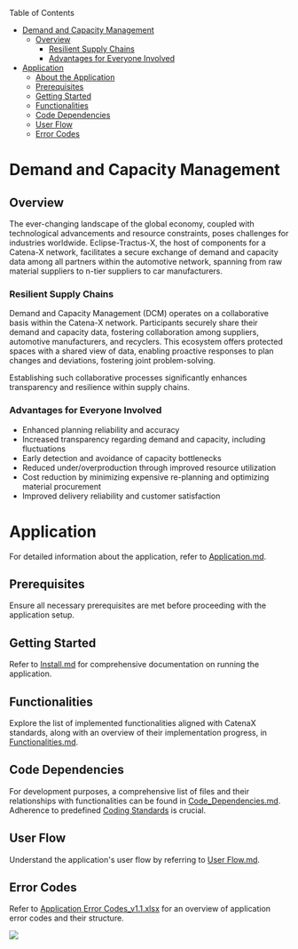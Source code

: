 Table of Contents

- [Demand and Capacity Management](#demand-and-capacity-management)
    - [Overview](#overview)
        - [Resilient Supply Chains](#resilient-supply-chains)
        - [Advantages for Everyone Involved](#advantages-for-everyone-involved)
- [Application](#application)
    - [About the Application](#about-the-application)
    - [Prerequisites](#prerequisites)
    - [Getting Started](#getting-started)
    - [Functionalities](#functionalities)
    - [Code Dependencies](#code-dependencies)
    - [User Flow](#user-flow)
    - [Error Codes](#error-codes)


# Demand and Capacity Management

## Overview

The ever-changing landscape of the global economy, coupled with technological advancements and resource constraints, poses challenges for industries worldwide. Eclipse-Tractus-X, the host of components for a Catena-X network, facilitates a secure exchange of demand and capacity data among all partners within the automotive network, spanning from raw material suppliers to n-tier suppliers to car manufacturers.

### Resilient Supply Chains

Demand and Capacity Management (DCM) operates on a collaborative basis within the Catena-X network. Participants securely share their demand and capacity data, fostering collaboration among suppliers, automotive manufacturers, and recyclers. This ecosystem offers protected spaces with a shared view of data, enabling proactive responses to plan changes and deviations, fostering joint problem-solving.

Establishing such collaborative processes significantly enhances transparency and resilience within supply chains.

### Advantages for Everyone Involved

- Enhanced planning reliability and accuracy
- Increased transparency regarding demand and capacity, including fluctuations
- Early detection and avoidance of capacity bottlenecks
- Reduced under/overproduction through improved resource utilization
- Cost reduction by minimizing expensive re-planning and optimizing material procurement
- Improved delivery reliability and customer satisfaction

# Application

For detailed information about the application, refer to [Application.md](/docs/Application.md).

## Prerequisites

Ensure all necessary prerequisites are met before proceeding with the application setup.

## Getting Started

Refer to [Install.md](/INSTALL.md) for comprehensive documentation on running the application.

## Functionalities

Explore the list of implemented functionalities aligned with CatenaX standards, along with an overview of their implementation progress, in [Functionalities.md](/docs/Functionalities.md).

## Code Dependencies

For development purposes, a comprehensive list of files and their relationships with functionalities can be found in [Code_Dependencies.md](/docs/Code_Dependencies.md). 
Adherence to predefined [Coding Standards](/docs/Coding%20Standards.md) is crucial.

## User Flow

Understand the application's user flow by referring to [User Flow.md](/docs/User%20Flow.md).

## Error Codes

Refer to [Application Error Codes_v1.1.xlsx](/docs/Application%20Error%20Codes_v1.1.xlsx) for an overview of application error codes and their structure.

<img src="docs/images/userflow/login.gif?raw=true">